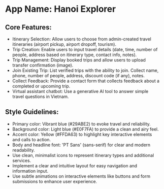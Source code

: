 # **App Name**: Hanoi Explorer

## Core Features:

- Itinerary Selection: Allow users to choose from admin-created travel itineraries (airport pickup, airport dropoff, tourism).
- Trip Creation: Enable users to input travel details (date, time, number of people, address based on itinerary type, contact info, notes).
- Trip Management: Display booked trips and allow users to upload transfer confirmation (image).
- Join Existing Trip: List verified trips with the ability to join. Collect name, phone, number of people, address, discount code (if any), notes.
- Collect Feedback: Provide a contact form that collects feedback about a completed or upcoming trip.
- Virtual assistant chatbot: Use a generative AI tool to answer simple travel questions in Vietnam.

## Style Guidelines:

- Primary color: Vibrant blue (#29ABE2) to evoke travel and reliability.
- Background color: Light blue (#E0F7FA) to provide a clean and airy feel.
- Accent color: Yellow (#FFDA63) to highlight key interactive elements and calls to action.
- Body and headline font: 'PT Sans' (sans-serif) for clear and modern readability.
- Use clean, minimalist icons to represent itinerary types and additional services.
- Implement a clear and intuitive layout for easy navigation and information input.
- Use subtle animations on interactive elements like buttons and form submissions to enhance user experience.